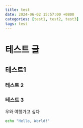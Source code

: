 ```yaml
---
title: test
date: 2024-06-02 15:57:00 +0800
categories: [test1, test2, test3]
tags: test
---
```


# 테스트 글



## 테스트1

### 테스트 2

### 테스트 3



우와 여행가고 싶다



```bash
echo "Hello, World!"
```

